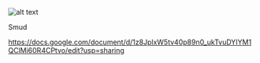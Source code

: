 ![alt text](http://1.bp.blogspot.com/-f0Sm6_VGeCM/VnKxAQCByzI/AAAAAAAAEIs/oyQPOa1Atlo/s1600/domu%2Bchristmas%2Bjam%2B6.jpg)

Smud

https://docs.google.com/document/d/1z8JplxW5tv40p89n0_ukTvuDYIYM1QClMi60R4CPtvo/edit?usp=sharing
